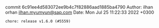 commit 6c91ee4d583072ee9b4c7f82886aad1885ba4790
Author: ilhan orhan <ilhan.myumyun@sap.com>
Date:   Mon Jul 25 11:22:33 2022 +0300

    chore: release v1.6.0 (#5559)
